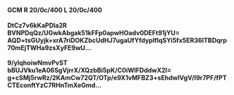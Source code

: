 #### GCM R 20/0c/400 L 20/0c/400
**DtCz7v6kKaPDla2R**<br/>**BVNPDqQz/UGwkAbgak51kFFp0apwHOadv0DEFt91jYU=**<br/>**AQD+tsGUyjk+xrA7riDOKZbcUdHJ7ugaUfYfdyplfIqSYi5fx5ER36ITBDqrp70mEjTWHa9zsXyFE9wU...**<br/><br/>
**9/ylqhoiwNmvPvST**<br/>**bBUJVku1eA06SgVjrrX/XQzbBi5pK/C0iWlFDddwX2I=**<br/>**g+cSMj5rwRz/2KAmCw72QT/OTp/e9X1vMFBZ3+sEhdwIVgV/I9r7PF/fPTCTEconftYzC7RHnTmXeGmd...**
